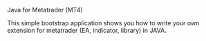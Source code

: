 Java for Metatrader (MT4)

This simple bootstrap application shows you how to write 
your own extension for metatrader (EA, indicator, library) in JAVA.

